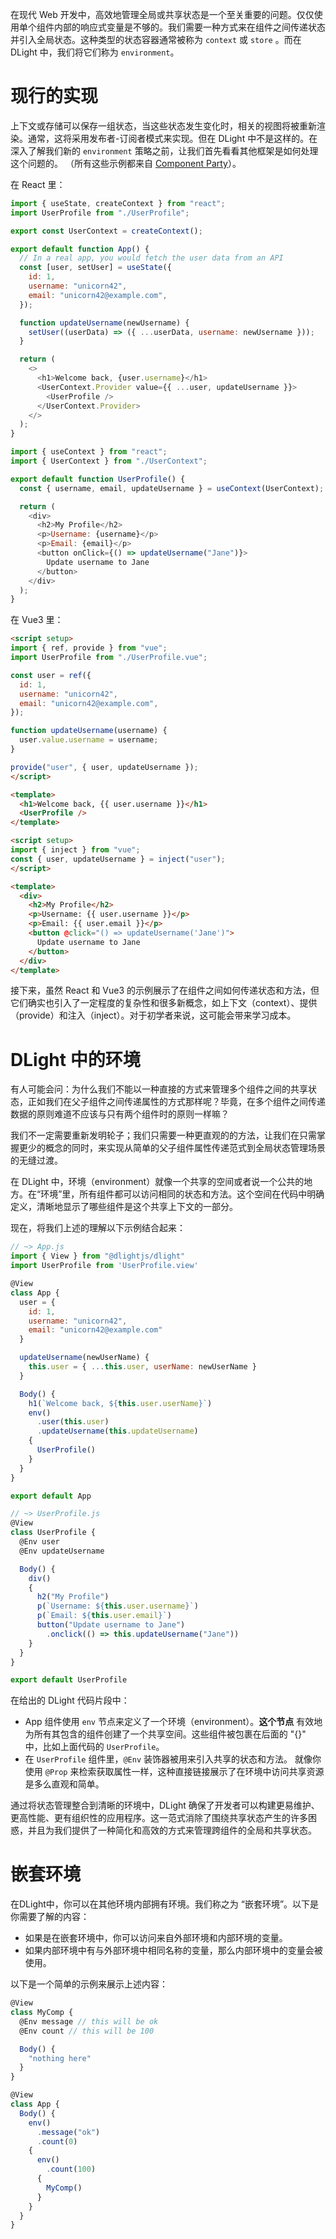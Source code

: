 在现代 Web 开发中，高效地管理全局或共享状态是一个至关重要的问题。仅仅使用单个组件内部的响应式变量是不够的。我们需要一种方式来在组件之间传递状态并引入全局状态。这种类型的状态容器通常被称为 `context` 或 `store` 。而在 DLight 中，我们将它们称为 `environment`。

# 现行的实现

上下文或存储可以保存一组状态，当这些状态发生变化时，相关的视图将被重新渲染。通常，这将采用发布者-订阅者模式来实现。但在 DLight 中不是这样的。在深入了解我们新的 `environment` 策略之前，让我们首先看看其他框架是如何处理这个问题的。 （所有这些示例都来自 [Component Party](https://component-party.dev/#context)）。

在 React 里：

```js [react/App.jsx]
import { useState, createContext } from "react";
import UserProfile from "./UserProfile";

export const UserContext = createContext();

export default function App() {
  // In a real app, you would fetch the user data from an API
  const [user, setUser] = useState({
    id: 1,
    username: "unicorn42",
    email: "unicorn42@example.com",
  });

  function updateUsername(newUsername) {
    setUser((userData) => ({ ...userData, username: newUsername }));
  }

  return (
    <>
      <h1>Welcome back, {user.username}</h1>
      <UserContext.Provider value={{ ...user, updateUsername }}>
        <UserProfile />
      </UserContext.Provider>
    </>
  );
}
```

```js [react/UserProfile.jsx]
import { useContext } from "react";
import { UserContext } from "./UserContext";

export default function UserProfile() {
  const { username, email, updateUsername } = useContext(UserContext);

  return (
    <div>
      <h2>My Profile</h2>
      <p>Username: {username}</p>
      <p>Email: {email}</p>
      <button onClick={() => updateUsername("Jane")}>
        Update username to Jane
      </button>
    </div>
  );
}
```

在 Vue3 里：

```html [vue/App.vue]
<script setup>
import { ref, provide } from "vue";
import UserProfile from "./UserProfile.vue";

const user = ref({
  id: 1,
  username: "unicorn42",
  email: "unicorn42@example.com",
});

function updateUsername(username) {
  user.value.username = username;
}

provide("user", { user, updateUsername });
</script>

<template>
  <h1>Welcome back, {{ user.username }}</h1>
  <UserProfile />
</template>

```

```html [vue/UserProfile.vue]
<script setup>
import { inject } from "vue";
const { user, updateUsername } = inject("user");
</script>

<template>
  <div>
    <h2>My Profile</h2>
    <p>Username: {{ user.username }}</p>
    <p>Email: {{ user.email }}</p>
    <button @click="() => updateUsername('Jane')">
      Update username to Jane
    </button>
  </div>
</template>
```

接下来，虽然 React 和 Vue3 的示例展示了在组件之间如何传递状态和方法，但它们确实也引入了一定程度的复杂性和很多新概念，如上下文（context）、提供（provide）和注入（inject）。对于初学者来说，这可能会带来学习成本。

# DLight 中的环境

有人可能会问：为什么我们不能以一种直接的方式来管理多个组件之间的共享状态，正如我们在父子组件之间传递属性的方式那样呢？毕竟，在多个组件之间传递数据的原则难道不应该与只有两个组件时的原则一样嘛？

我们不一定需要重新发明轮子；我们只需要一种更直观的的方法，让我们在只需掌握更少的概念的同时，来实现从简单的父子组件属性传递范式到全局状态管理场景的无缝过渡。

在 DLight 中，环境（environment）就像一个共享的空间或者说一个公共的地方。在“环境”里，所有组件都可以访问相同的状态和方法。这个空间在代码中明确定义，清晰地显示了哪些组件是这个共享上下文的一部分。

现在，将我们上述的理解以下示例结合起来：

```js [DLight/App.js]
// ~> App.js
import { View } from "@dlightjs/dlight"
import UserProfile from 'UserProfile.view'

@View
class App {
  user = {
    id: 1,
    username: "unicorn42",
    email: "unicorn42@example.com"
  }

  updateUsername(newUserName) {
    this.user = { ...this.user, userName: newUserName }
  }

  Body() {
    h1(`Welcome back, ${this.user.userName}`)
    env()
      .user(this.user)
      .updateUsername(this.updateUsername)
    {
      UserProfile()
    }
  }
}

export default App
```

```js [DLight/UserProfile.js]
// ~> UserProfile.js
@View
class UserProfile {
  @Env user
  @Env updateUsername

  Body() {
    div()
    {
      h2("My Profile")
      p(`Username: ${this.user.username}`)
      p(`Email: ${this.user.email}`)
      button("Update username to Jane")
        .onclick(() => this.updateUsername("Jane"))
    }
  }
}

export default UserProfile
```

在给出的 DLight 代码片段中：

* App 组件使用 `env` 节点来定义了一个环境（environment）。**这个节点** 有效地为所有其包含的组件创建了一个共享空间。这些组件被包裹在后面的 "{}" 中，比如上面代码的 `UserProfile`。
* 在 `UserProfile` 组件里，`@Env` 装饰器被用来引入共享的状态和方法。
  就像你使用 `@Prop` 来检索获取属性一样，这种直接链接展示了在环境中访问共享资源是多么直观和简单。

通过将状态管理整合到清晰的环境中，DLight 确保了开发者可以构建更易维护、更高性能、更有组织性的应用程序。这一范式消除了围绕共享状态产生的许多困惑，并且为我们提供了一种简化和高效的方式来管理跨组件的全局和共享状态。

# 嵌套环境

在DLight中，你可以在其他环境内部拥有环境。我们称之为 “嵌套环境”。以下是你需要了解的内容：

* 如果是在嵌套环境中，你可以访问来自外部环境和内部环境的变量。
* 如果内部环境中有与外部环境中相同名称的变量，那么内部环境中的变量会被使用。

以下是一个简单的示例来展示上述内容：

```js
@View
class MyComp {
  @Env message // this will be ok
  @Env count // this will be 100

  Body() {
    "nothing here"
  }
}

@View
class App {
  Body() {
    env()
      .message("ok")
      .count(0)
    {
      env()
        .count(100)
      {
        MyComp()
      }
    }
  }
}
```
